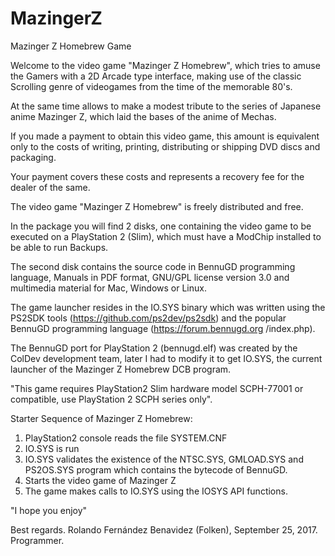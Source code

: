 # MazingerZ
Mazinger Z Homebrew Game

Welcome to the video game "Mazinger Z Homebrew", which tries to amuse the Gamers with a 2D Arcade type interface, making use of the classic Scrolling genre of videogames from the time of the memorable 80's.

At the same time allows to make a modest tribute to the series of Japanese anime Mazinger Z, which laid the bases of the anime of Mechas.

If you made a payment to obtain this video game, this amount is equivalent only to the costs of writing, printing, distributing or shipping DVD discs and packaging.

Your payment covers these costs and represents a recovery fee for the dealer of the same.

The video game "Mazinger Z Homebrew" is freely distributed and free.

In the package you will find 2 disks, one containing the video game to be executed on a PlayStation 2 (Slim), which must have a ModChip installed to be able to run Backups.

The second disk contains the source code in BennuGD programming language, Manuals in PDF format, GNU/GPL license version 3.0 and multimedia material for Mac, Windows or Linux.

The game launcher resides in the IO.SYS binary which was written using the PS2SDK tools (https://github.com/ps2dev/ps2sdk) and the popular BennuGD programming language (https://forum.bennugd.org /index.php).

The BennuGD port for PlayStation 2 (bennugd.elf) was created by the ColDev development team, later I had to modify it to get IO.SYS, the current launcher of the Mazinger Z Homebrew DCB program.

"This game requires PlayStation2 Slim hardware model SCPH-77001 or compatible,
use PlayStation 2 SCPH series only".

Starter Sequence of Mazinger Z Homebrew:

1. PlayStation2 console reads the file SYSTEM.CNF
2. IO.SYS is run
3. IO.SYS validates the existence of the NTSC.SYS, GMLOAD.SYS and PS2OS.SYS program which contains the bytecode of BennuGD.
4. Starts the video game of Mazinger Z
5. The game makes calls to IO.SYS using the IOSYS API functions.


"I hope you enjoy"

Best regards.
Rolando Fernández Benavidez (Folken), September 25, 2017.
Programmer.
